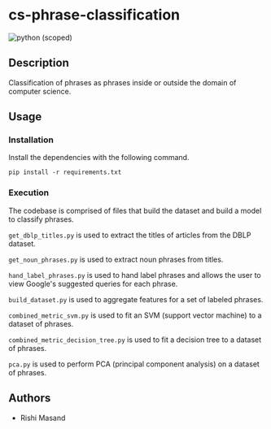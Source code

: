 # cs-phrase-classification

![python (scoped)](https://img.shields.io/badge/python-%3E%3D3.7.6-brightgreen.svg)

## Description

Classification of phrases as phrases inside or outside the domain of computer science.

## Usage

### Installation

Install the dependencies with the following command.

`pip install -r requirements.txt`

### Execution

The codebase is comprised of files that build the dataset and build a model to classify phrases.

`get_dblp_titles.py` is used to extract the titles of articles from the DBLP dataset.

`get_noun_phrases.py` is used to extract noun phrases from titles.

`hand_label_phrases.py` is used to hand label phrases and allows the user to view Google's suggested queries for each phrase.

`build_dataset.py` is used to aggregate features for a set of labeled phrases.

`combined_metric_svm.py` is used to fit an SVM (support vector machine) to a dataset of phrases.

`combined_metric_decision_tree.py` is used to fit a decision tree to a dataset of phrases.

`pca.py` is used to perform PCA (principal component analysis) on a dataset of phrases.

## Authors

* Rishi Masand